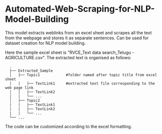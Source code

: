 # Automated-Web-Scraping-for-NLP-Model-Building
This model extracts weblinks from an excel sheet and scrapes all the text from the webpage and stores it as separate sentences. Can be used for dataset creation for NLP model building.

Here the sample excel sheet is "RVCE_Text data search_Telugu - AGRICULTURE.csv".
The extracted text is organised as follows:

      .
      ├── Extracted_Sample        
      │   ├── Topic1            #folder named after topic title from excel sheet   
      |   |   ├── TextLink1     #extracted text file corresponding to the web page link
      |   |   ├── TextLink2
      |   |   └── ...
      │   ├── Topic2          
      |   |   ├── TextLink1    
      |   |   ├── TextLink2
      |   |   └── ...
      └── ...

The code can be customized according to the excel formatting.

